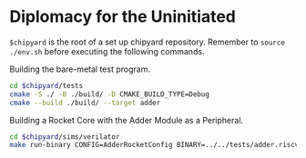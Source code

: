Diplomacy for the Uninitiated
=============================

`$chipyard` is the root of a set up chipyard repository. Remember to `source ./env.sh` before executing the following commands.

Building the bare-metal test program.

```bash
cd $chipyard/tests
cmake -S ./ -B ./build/ -D CMAKE_BUILD_TYPE=Debug
cmake --build ./build/ --target adder
```

Building a Rocket Core with the Adder Module as a Peripheral.

```bash
cd $chipyard/sims/verilator
make run-binary CONFIG=AdderRocketConfig BINARY=../../tests/adder.riscv
```

